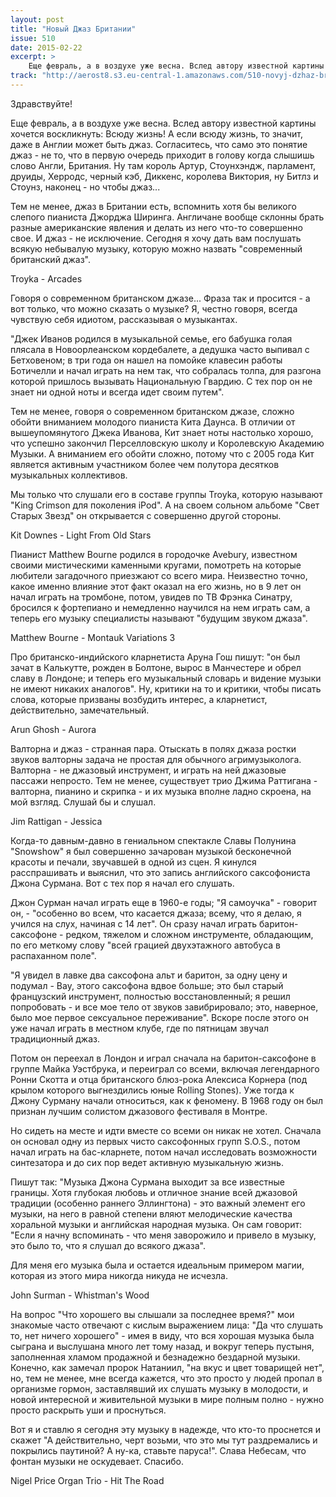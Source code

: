 ```yaml
---
layout: post
title: "Новый Джаз Британии"
issue: 510
date: 2015-02-22
excerpt: >
    Еще февраль, а в воздухе уже весна. Вслед автору известной картины хочется воскликнуть: Всюду жизнь! А если всюду жизнь, то значит, даже в Англии может быть джаз. Согласитесь, что само это понятие джаз - не то, что в первую очередь приходит в голову когда слышишь слово Англи, Британия. Ну там король Артур, Стоунхэндж, парламент, друиды, Херродс, черный кэб, Диккенс, королева Виктория, ну Битлз и Стоунз, наконец - но чтобы джаз...
track: "http://aerost8.s3.eu-central-1.amazonaws.com/510-novyj-dzhaz-britanii.mp3"
---
```


Здравствуйте!

Еще февраль, а в воздухе уже весна. Вслед автору известной картины хочется воскликнуть: Всюду жизнь! А если всюду жизнь, то значит, даже в Англии может быть джаз. Согласитесь, что само это понятие джаз - не то, что в первую очередь приходит в голову когда слышишь слово Англи, Британия. Ну там король Артур, Стоунхэндж, парламент, друиды, Херродс, черный кэб, Диккенс, королева Виктория, ну Битлз и Стоунз, наконец - но чтобы джаз...

Тем не менее, джаз в Британии есть, вспомнить хотя бы великого слепого пианиста Джорджа Ширинга. Англичане вообще склонны брать разные американские явления и делать из него что-то совершенно свое. И джаз - не исключение. Сегодня я хочу дать вам послушать всякую небывалую музыку, которую можно назвать "современный британский джаз".

Troyka - Arcades

Говоря о современном британском джазе... Фраза так и просится - а вот только, что можно сказать о музыке? Я, честно говоря, всегда чувствую себя идиотом, рассказывая о музыкантах.

"Джек Иванов родился в музыкальной семье, его бабушка голая плясала в Новоорлеанском кордебалете, а дедушка часто выпивал с Бетховеном; в три года он нашел на помойке клавесин работы Ботичелли и начал играть на нем так, что собралась толпа, для разгона которой пришлось вызывать Национальную Гвардию. С тех пор он не знает ни одной ноты и всегда идет своим путем".

Тем не менее, говоря о современном британском джазе, сложно обойти вниманием молодого пианиста Кита Даунса. В отличии от вышеупомянутого Джека Иванова, Кит знает ноты настолько хорошо, что успешно закончил Перселловскую школу и Королевскую Академию Музыки. А вниманием его обойти сложно, потому что с 2005 года Кит является активным участником более чем полутора десятков музыкальных коллективов.

Мы только что слушали его в составе группы Troyka, которую называют "King Crimson для поколения iPod". А на своем сольном альбоме "Свет Старых Звезд" он открывается с совершенно другой стороны.

Kit Downes - Light From Old Stars

Пианист Matthew Bourne родился в городочке Avebury, известном своими мистическими каменными кругами, помотреть на которые любители загадочного приезжают со всего мира. Неизвестно точно, какое именно влияние этот факт оказал на его жизнь, но в 9 лет он начал играть на тромбоне, потом, увидев по ТВ Фрэнка Синатру, бросился к фортепиано и немедленно научился на нем играть сам, а теперь его музыку специалисты называют "будущим звуком джаза".

Matthew Bourne - Montauk Variations 3

Про британско-индийского кларнетиста Аруна Гош пишут: "он был зачат в Калькутте, рожден в Болтоне, вырос в Манчестере и обрел славу в Лондоне; и теперь его музыкальный словарь и видение музыки не имеют никаких аналогов". Ну, критики на то и критики, чтобы писать слова, которые призваны возбудить интерес, а кларнетист, действительно, замечательный.

Arun Ghosh - Aurora

Валторна и джаз - странная пара. Отыскать в полях джаза ростки звуков валторны задача не простая для обычного агримузыколога. Валторна - не джазовый инструмент, и играть на ней джазовые пассажи непросто. Тем не менее, существует трио Джима Раттигана - валторна, пианино и скрипка - и их музыка вполне ладно скроена, на мой взгляд. Слушай бы и слушал.

Jim Rattigan - Jessica

Когда-то давным-давно в гениальном спектакле Славы Полунина "Snowshow" я был совершенно зачарован музыкой бесконечной красоты и печали, звучавшей в одной из сцен. Я кинулся расспрашивать и выяснил, что это запись английского саксофониста Джона Сурмана. Вот с тех пор я начал его слушать.

Джон Сурман начал играть еще в 1960-е годы; "Я самоучка" - говорит он, - "особенно во всем, что касается джаза; всему, что я делаю, я учился на слух, начиная с 14 лет". Он сразу начал играть баритон-саксофоне - редком, тяжелом и сложном инструменте, обладающим, по его меткому слову "всей грацией двухэтажного автобуса в распаханном поле".

"Я увидел в лавке два саксофона альт и баритон, за одну цену и подумал - Вау, этого саксофона вдвое больше; это был старый французский инструмент, полностью восстановленный; я решил попробовать - и все мое тело от звуков завибрировало; это, наверное, было мое первое сексуальное переживание". Вскоре после этого он уже начал играть в местном клубе, где по пятницам звучал традиционный джаз.

Потом он переехал в Лондон и играл сначала на баритон-саксофоне в группе Майка Уэстбрука, и переиграл со всеми, включая легендарного Ронни Скотта и отца британского блюз-рока Алексиса Корнера (под крылом которого выгнездились юные Rolling Stones). Уже тогда к Джону Сурману начали относиться, как к феномену. В 1968 году он был признан лучшим солистом джазового фестиваля в Монтре.

Но сидеть на месте и идти вместе со всеми он никак не хотел. Сначала он основал одну из первых чисто саксофонных групп S.O.S., потом начал играть на бас-кларнете, потом начал исследовать возможности синтезатора и до сих пор ведет активную музыкальную жизнь.

Пишут так: "Музыка Джона Сурмана выходит за все известные границы. Хотя глубокая любовь и отличное знание всей джазовой традиции (особенно раннего Эллингтона) - это важный элемент его музыки, на него в равной степени вляют мелодические качества хоральной музыки и английская народная музыка. Он сам говорит: "Если я начну вспоминать - что меня заворожило и привело в музыку, это было то, что я слушал до всякого джаза".

Для меня его музыка была и остается идеальным примером магии, которая из этого мира никогда никуда не исчезла.

John Surman - Whistman's Wood

На вопрос "Что хорошего вы слышали за последнее время?" мои знакомые часто отвечают с кислым выражением лица: "Да что слушать то, нет ничего хорошего" - имея в виду, что вся хорошая музыка была сыграна и выслушана много лет тому назад, и вокруг теперь пустыня, заполненная хламом продажной и безнадежно бездарной музыки. Конечно, как замечал пророк Натаниил, "на вкус и цвет товарищей нет", но, тем не менее, мне всегда кажется, что это просто у людей пропал в организме гормон, заставлявший их слушать музыку в молодости, и новой интересной и живительной музыки в мире полным полно - нужно просто раскрыть уши и проснуться.

Вот я и ставлю я сегодня эту музыку в надежде, что кто-то проснется и скажет "А действительно, черт возьми, что это мы тут раздремались и покрылись паутиной? А ну-ка, ставьте паруса!". Слава Небесам, что фонтан музыки не оскудевает. Спасибо.

Nigel Price Organ Trio - Hit The Road
